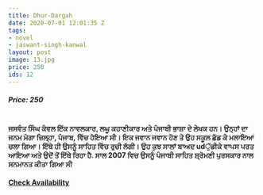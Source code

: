 ```yaml
---
title: Dhur-Dargah
date: 2020-07-01 12:01:35 Z
tags:
- novel
- jaswant-singh-kanwal
layout: post
image: 13.jpg
price: 250
ids: 12
---
```


<h5>Price: 250</h5><br>

<strong>
ਜਸਵੰਤ ਸਿੰਘ ਕੰਵਲ ਇੱਕ ਨਾਵਲਕਾਰ, ਲਘੂ ਕਹਾਣੀਕਾਰ ਅਤੇ ਪੰਜਾਬੀ ਭਾਸ਼ਾ ਦੇ ਲੇਖਕ ਹਨ। ਉਨ੍ਹਾਂ ਦਾ ਜਨਮ ਮੋਗਾ ਜ਼ਿਲ੍ਹਾ, ਪੰਜਾਬ, ਵਿੱਚ ਹੋਇਆ ਸੀ। ਇਕ ਜਵਾਨ ਜਵਾਨ ਹੋਣ ਤੇ ਉਹ ਸਕੂਲ ਛੱਡ ਕੇ ਮਲਾਇਆ ਚਲਾ ਗਿਆ। ਇੱਥੇ ਹੀ ਉਸਨੂੰ ਸਾਹਿਤ ਵਿੱਚ ਰੁਚੀ ਲੱਗੀ। ਉਹ ਕੁਝ ਸਾਲਾਂ ਬਾਅਦ udੁੱਡੀਕੇ ਵਾਪਸ ਪਰਤ ਆਇਆ ਅਤੇ ਉਦੋਂ ਤੋਂ ਇੱਥੇ ਰਿਹਾ ਹੈ. ਸਾਲ 2007 ਵਿਚ ਉਸਨੂੰ ਪੰਜਾਬੀ ਸਾਹਿਤ ਸ਼੍ਰੋਮਣੀ ਪੁਰਸਕਾਰ ਨਾਲ ਸਨਮਾਨਤ ਕੀਤਾ ਗਿਆ ਸੀ
</strong>


<h4><a class="add-cart cart1" href="{{ site.baseurl }}/books#12"><b>Check Availability</b></a></h4>

<body>
 <script src="{{ site.baseurl }}/js/main.js"></script>
 </body>